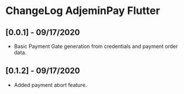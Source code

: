 # ChangeLog AdjeminPay Flutter

## [0.0.1] - 09/17/2020

* Basic Payment Gate generation from credentials and payment order data.

## [0.1.2] - 09/17/2020

* Added payment abort feature.
